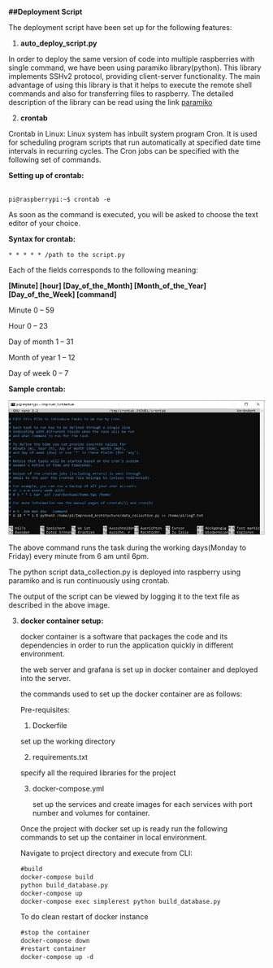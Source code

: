 **##Deployment Script**

The deployment script have been set up for the following features:

1. **auto_deploy_script.py**

In order to deploy the same version of code into multiple raspberries with single command, we have been using paramiko library(python). This library implements SSHv2 protocol, providing client-server functionality. The main advantage of using this library is that it helps to execute the remote shell commands and also for transferring files to raspberry. The detailed description of the library can be read using the link [paramiko](https://www.paramiko.org/)

2. **crontab**

Crontab in Linux:
Linux system has inbuilt system program Cron. It is used for scheduling program scripts that run automatically at specified date time intervals in recurring cycles. The Cron jobs can be specified with the following set of commands.

**Setting up of crontab:**

~~~shell

pi@raspberrypi:~$ crontab -e

~~~

As soon as the command is executed, you will be asked to choose the text editor of your choice. 

**Syntax for crontab:**

```shell
* * * * * /path to the script.py
```

Each of the fields corresponds to the following meaning:

**[Minute] [hour] [Day_of_the_Month] [Month_of_the_Year] [Day_of_the_Week] [command]**

Minute 0 – 59

Hour 0 – 23

Day of month 1 – 31

Month of year 1 – 12

Day of week 0 – 7

**Sample crontab:**

![crontab](./images/Crontab.JPG)

The above command runs the task during the working days(Monday to Friday) every minute from 6 am until 6pm.

The python script data_collection.py is deployed into raspberry using paramiko and is run continuously using crontab.

The output of the script can be viewed by logging it to the text file as described in the above image.

3. **docker container setup:**

   docker container is a software that packages the code and its dependencies in order to run the application quickly in different environment.

   the web server and grafana is set up in docker container and deployed into the server.

   the commands used to set up the docker container are as follows:

   Pre-requisites:

   1. Dockerfile

   set up the working directory 

   2. requirements.txt

   specify all the required libraries for the project 

   3. docker-compose.yml

      set up the services and create images for each services with port number and volumes for container.

      

   Once the project with docker set up is ready run the following commands to set up the container in local environment.

   Navigate to project directory and execute from CLI:

    ```shell
    #build
    docker-compose build
    python build_database.py
    docker-compose up
    docker-compose exec simplerest python build_database.py
    ```

   To do clean restart of docker instance

   ```shell
   #stop the container
   docker-compose down
   #restart container
   docker-compose up -d
   ```

   

